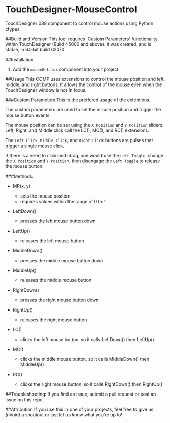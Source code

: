 # TouchDesigner-MouseControl
TouchDesigner 088 component to control mouse actions using Python ctypes

##Build and Version
This tool requires 'Custom Parameters' functionality within TouchDesigner (Build 45000 and above). It was created, and is stable, in 64-bit build 62070.

##Installation
1. Add the ```mouseOut.tox``` component into your project.

##Usage
This COMP uses extensions to control the mouse position and left, middle, and right buttons. It allows the control of the mouse even when the TouchDesigner window is not in focus.

###Custom Parameters
This is the preffered usage of the extentions.

The custom parameters are used to set the mouse position and trigger the mouse button events.

The mouse position can be set using the ```X Position``` and ```Y Position``` sliders. Left, Right, and Middle click call the LC(), MC(), and RC() extensions.

The ```Left Click```, ```Middle Click```, and ```Right Click``` buttons are pulses that trigger a single mouse click.

If there is a need to click-and-drag, one would use the ```Left Toggle```, change the ```X Position``` and ```Y Position```, then disengage the ```Left Toggle``` to release the mouse button.

###Methods:
- MP(x, y)
  - sets the mouse position
  - requires values within the range of 0 to 1
  
- LeftDown()
  - presses the left mouse button down
  
- LeftUp()
  - releases the left mouse button
  
- MiddleDown()
  - presses the middle mouse button down
  
- MiddleUp()
  - releases the middle mouse button

- RightDown()
  - presses the right mouse button down
  
- RightUp()
  - releases the right mouse button
  
- LC()
  - clicks the left mouse button, so it calls LeftDown() then LeftUp()

- MC()
  - clicks the middle mouse button, so it calls MiddleDown() then MiddleUp()
  
- RC()
  - clicks the right mouse button, so it calls RightDown() then RightUp()

##Troubleshooting:
If you find an issue, submit a pull request or post an issue on this repo. 

##Attribution
If you use this in one of your projects, feel free to give us (nVoid) a shoutout or just let us know what you're up to! 
